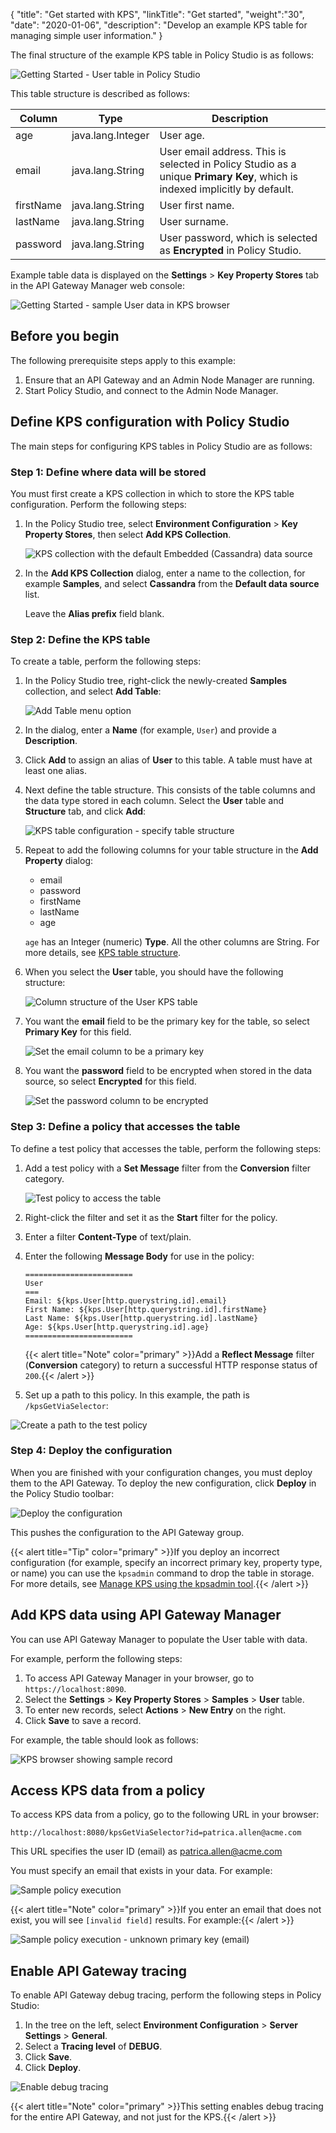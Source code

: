 {
"title": "Get started with KPS",
"linkTitle": "Get started",
"weight":"30",
"date": "2020-01-06",
"description": "Develop an example KPS table for managing simple user information."
}

The final structure of the example KPS table in Policy Studio is as follows:

![Getting Started - User table in Policy Studio](/Images/APIGatewayKPSUserGuide/03000002.png)

This table structure is described as follows:

| Column    | Type              | Description                                                                                                                |
|-----------|-------------------|----------------------------------------------------------------------------------------------------------------------------|
| age       | java.lang.Integer | User age.                                                                                                                  |
| email     | java.lang.String  | User email address. This is selected in Policy Studio as a unique **Primary Key**, which is indexed implicitly by default. |
| firstName | java.lang.String  | User first name.                                                                                                           |
| lastName  | java.lang.String  | User surname.                                                                                                              |
| password  | java.lang.String  | User password, which is selected as **Encrypted** in Policy Studio.                                                        |

Example table data is displayed on the **Settings** > **Key Property Stores** tab in the API Gateway Manager web console:

![Getting Started - sample User data in KPS browser](/Images/APIGatewayKPSUserGuide/03000003.png)

## Before you begin

The following prerequisite steps apply to this example:

1. Ensure that an API Gateway and an Admin Node Manager are running.
2. Start Policy Studio, and connect to the Admin Node Manager.

## Define KPS configuration with Policy Studio

The main steps for configuring KPS tables in Policy Studio are as follows:

### Step 1: Define where data will be stored

You must first create a KPS collection in which to store the KPS table configuration. Perform the following steps:

1. In the Policy Studio tree, select **Environment Configuration** > **Key Property Stores**, then select **Add KPS Collection**.

    ![KPS collection with the default Embedded (Cassandra) data source](/Images/APIGatewayKPSUserGuide/03000004.png)

2. In the **Add KPS Collection** dialog, enter a name to the collection, for example **Samples**, and select **Cassandra** from the **Default data source** list.

    Leave the **Alias prefix** field blank.

### Step 2: Define the KPS table

To create a table, perform the following steps:

1. In the Policy Studio tree, right-click the newly-created **Samples** collection, and select **Add Table**:

    ![Add Table menu option](/Images/APIGatewayKPSUserGuide/03000005.png)

2. In the dialog, enter a **Name** (for example, `User`) and provide a **Description**.
3. Click **Add** to assign an alias of **User** to this table. A table must have at least one alias.
4. Next define the table structure. This consists of the table columns and the data type stored in each column. Select the **User** table and **Structure** tab, and click **Add**:

    ![KPS table configuration - specify table structure](/Images/APIGatewayKPSUserGuide/03000007.png)

5. Repeat to add the following columns for your table structure in the **Add Property** dialog:
    * email
    * password
    * firstName
    * lastName
    * age

    `age` has an Integer (numeric) **Type**. All the other columns are String. For more details, see [KPS table structure](/docs/apim_policydev/apigw_kps/kps_configuration/#kps-table-structure).

6. When you select the **User** table, you should have the following structure:

    ![Column structure of the User KPS table](/Images/APIGatewayKPSUserGuide/0300000A.png)

7. You want the **email** field to be the primary key for the table, so select **Primary Key** for this field.

    ![Set the email column to be a primary key](/Images/APIGatewayKPSUserGuide/0300000B.png)

8. You want the **password** field to be encrypted when stored in the data source, so select **Encrypted** for this field.

    ![Set the password column to be encrypted](/Images/APIGatewayKPSUserGuide/0300000C.png)

### Step 3: Define a policy that accesses the table

To define a test policy that accesses the table, perform the following steps:

1. Add a test policy with a **Set Message** filter from the **Conversion** filter category.

    ![Test policy to access the table](/Images/APIGatewayKPSUserGuide/0300000E.png)

2. Right-click the filter and set it as the **Start** filter for the policy.
3. Enter a filter **Content-Type** of text/plain.
4. Enter the following **Message Body** for use in the policy:

    ```
    ========================
    User
    ===
    Email: ${kps.User[http.querystring.id].email}
    First Name: ${kps.User[http.querystring.id].firstName}
    Last Name: ${kps.User[http.querystring.id].lastName}
    Age: ${kps.User[http.querystring.id].age}
    ========================
    ```

    {{< alert title="Note" color="primary" >}}Add a **Reflect Message** filter (**Conversion** category) to return a successful HTTP response status of `200`.{{< /alert >}}

5. Set up a path to this policy. In this example, the path is `/kpsGetViaSelector`:

![Create a path to the test policy](/Images/APIGatewayKPSUserGuide/03000010.png)

### Step 4: Deploy the configuration

When you are finished with your configuration changes, you must deploy them to the API Gateway. To deploy the new configuration, click **Deploy** in the Policy Studio toolbar:

![Deploy the configuration](/Images/APIGatewayKPSUserGuide/03000011.png)

This pushes the configuration to the API Gateway group.

{{< alert title="Tip" color="primary" >}}If you deploy an incorrect configuration (for example, specify an incorrect primary key, property type, or name) you can use the `kpsadmin` command to drop the table in storage. For more details, see [Manage KPS using the kpsadmin tool](/docs/apim_policydev/apigw_kps/how_to_use_kpsadmin_command/).{{< /alert >}}

## Add KPS data using API Gateway Manager

You can use API Gateway Manager to populate the User table with data.

For example, perform the following steps:

1. To access API Gateway Manager in your browser, go to `https://localhost:8090`.
2. Select the **Settings** > **Key Property Stores** > **Samples** > **User** table.
3. To enter new records, select **Actions** > **New Entry** on the right.
4. Click **Save** to save a record.

For example, the table should look as follows:

![KPS browser showing sample record](/Images/APIGatewayKPSUserGuide/03000003.png)

## Access KPS data from a policy

To access KPS data from a policy, go to the following URL in your browser:

```
http://localhost:8080/kpsGetViaSelector?id=patrica.allen@acme.com
```

This URL specifies the user ID (email) as patrica.allen@acme.com

You must specify an email that exists in your data. For example:

![Sample policy execution](/Images/APIGatewayKPSUserGuide/03000014.png)

{{< alert title="Note" color="primary" >}}If you enter an email that does not exist, you will see `[invalid field]` results. For example:{{< /alert >}}

![Sample policy execution - unknown primary key (email)](/Images/APIGatewayKPSUserGuide/03000015.png)

## Enable API Gateway tracing

To enable API Gateway debug tracing, perform the following steps in Policy Studio:

1. In the tree on the left, select **Environment Configuration** > **Server Settings** > **General**.
2. Select a **Tracing level** of **DEBUG**.
3. Click **Save**.
4. Click **Deploy**.

![Enable debug tracing](/Images/APIGatewayKPSUserGuide/03000016.png)

{{< alert title="Note" color="primary" >}}This setting enables debug tracing for the entire API Gateway, and not just for the KPS.{{< /alert >}}
